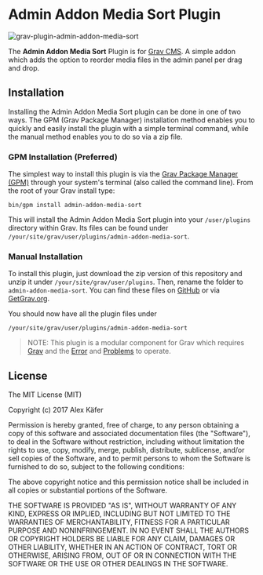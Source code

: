# Admin Addon Media Sort Plugin

![grav-plugin-admin-addon-media-sort](https://user-images.githubusercontent.com/34755193/34277947-396734bc-e6a8-11e7-9548-2c51ae03dc72.jpg)

The **Admin Addon Media Sort** Plugin is for [Grav CMS](http://github.com/getgrav/grav). A simple addon which adds the option to reorder media files in the admin panel per drag and drop.
                                                                                         


## Installation

Installing the Admin Addon Media Sort plugin can be done in one of two ways. The GPM (Grav Package Manager) installation method enables you to quickly and easily install the plugin with a simple terminal command, while the manual method enables you to do so via a zip file.

### GPM Installation (Preferred)

The simplest way to install this plugin is via the [Grav Package Manager (GPM)](http://learn.getgrav.org/advanced/grav-gpm) through your system's terminal (also called the command line).  From the root of your Grav install type:

    bin/gpm install admin-addon-media-sort

This will install the Admin Addon Media Sort plugin into your `/user/plugins` directory within Grav. Its files can be found under `/your/site/grav/user/plugins/admin-addon-media-sort`.

### Manual Installation

To install this plugin, just download the zip version of this repository and unzip it under `/your/site/grav/user/plugins`. Then, rename the folder to `admin-addon-media-sort`. You can find these files on [GitHub](https://github.com/alex/grav-plugin-admin-addon-media-sort) or via [GetGrav.org](http://getgrav.org/downloads/plugins#extras).

You should now have all the plugin files under

    /your/site/grav/user/plugins/admin-addon-media-sort
	
> NOTE: This plugin is a modular component for Grav which requires [Grav](http://github.com/getgrav/grav) and the [Error](https://github.com/getgrav/grav-plugin-error) and [Problems](https://github.com/getgrav/grav-plugin-problems) to operate.

## License
The MIT License (MIT)

Copyright (c) 2017 Alex Käfer

Permission is hereby granted, free of charge, to any person obtaining a copy
of this software and associated documentation files (the "Software"), to deal
in the Software without restriction, including without limitation the rights
to use, copy, modify, merge, publish, distribute, sublicense, and/or sell
copies of the Software, and to permit persons to whom the Software is
furnished to do so, subject to the following conditions:

The above copyright notice and this permission notice shall be included in all
copies or substantial portions of the Software.

THE SOFTWARE IS PROVIDED "AS IS", WITHOUT WARRANTY OF ANY KIND, EXPRESS OR
IMPLIED, INCLUDING BUT NOT LIMITED TO THE WARRANTIES OF MERCHANTABILITY,
FITNESS FOR A PARTICULAR PURPOSE AND NONINFRINGEMENT. IN NO EVENT SHALL THE
AUTHORS OR COPYRIGHT HOLDERS BE LIABLE FOR ANY CLAIM, DAMAGES OR OTHER
LIABILITY, WHETHER IN AN ACTION OF CONTRACT, TORT OR OTHERWISE, ARISING FROM,
OUT OF OR IN CONNECTION WITH THE SOFTWARE OR THE USE OR OTHER DEALINGS IN THE
SOFTWARE.
